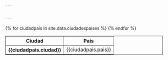 ```yaml
---


---
```


<table border="1">
    <tr>
        <th>Ciudad</th>
        <th>Pais</th>  
    </tr>
        {% for ciudadpais in site.data.ciudadespaises %}
            <tr>
                <th>{{ciudadpais.ciudad}}</td>
                <td>{{ciudadpais.pais}}</td>
            </tr>
        {% endfor %}  
</table>